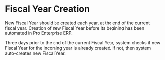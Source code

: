 # Fiscal Year Creation

New Fiscal Year should be created each year, at the end of the current fiscal year. Creation of new Fiscal Year before its begining has been automated in Pro Enterprise ERP.

Three days prior to the end of the current Fiscal Year, system checks if new Fiscal Year for the incoming year is already created. If not, then system auto-creates new Fiscal Year.